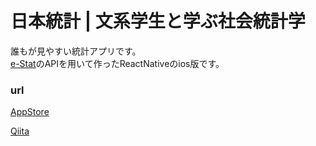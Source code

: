 # 日本統計 | 文系学生と学ぶ社会統計学

誰もが見やすい統計アプリです。  
[e-Stat](https://www.e-stat.go.jp/)のAPIを用いて作ったReactNativeのios版です。  


### url  

[AppStore](https://apps.apple.com/jp/app/%E6%97%A5%E6%9C%AC%E7%B5%B1%E8%A8%88-%E6%96%87%E7%B3%BB%E5%AD%A6%E7%94%9F%E3%81%A8%E5%AD%A6%E3%81%B6%E7%A4%BE%E4%BC%9A%E7%B5%B1%E8%A8%88%E5%AD%A6/id1491159876)  

[Qiita](https://qiita.com/wafuwafu13/items/7fceab3cfefda92a96e0)
